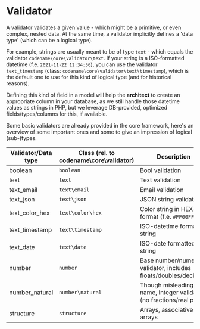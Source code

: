 # Validator

A validator validates a given value - which might be a primitive, or even complex, nested data.
At the same time, a validator implicitly defines a 'data type' (which can be a logical type).

For example, strings are usually meant to be of type `text` - which equals the validator `codename\core\validator\text`.
If your string is a ISO-formatted datetime (f.e. `2021-11-22 12:34:56`), you can use the validator `text_timestamp` (class: `codename\core\validator\text\timestamp`), which is the default one to use for this kind of logical type (and for historical reasons).

Defining this kind of field in a model will help the **architect** to create an appropriate column in your database, as we still handle those datetime values as strings in PHP, but we leverage DB-provided, optimized fields/types/columns for this, if available.

Some basic validators are already provided in the core framework, here's an overview of some important ones and some to give an impression of logical (sub-)types.

| Validator/Data type | Class (rel. to codename\core\validator) | Description                                                          |
|---------------------|-----------------------------------------|----------------------------------------------------------------------|
| boolean             | `boolean`                               | Bool validation                                                      |
| text                | `text`                                  | Text validation                                                      |
| text_email          | `text\email`                            | Email validation                                                     |
| text_json           | `text\json`                             | JSON string validation                                               |
| text_color_hex      | `text\color\hex`                        | Color string in HEX-format (f.e. `#FF00FF`)                          |
| text_timestamp      | `text\timestamp`                        | ISO-datetime formatted string                                        |
| text_date           | `text\date`                             | ISO-date formatted string                                            |
| number              | `number`                                | Base number/numerical validator, includes floats/doubles/decimals    |
| number_natural      | `number\natural`                        | Though misleading name, integer validation (no fractions/real parts) |
| structure           | `structure`                             | Arrays, associative arrays                                           |
